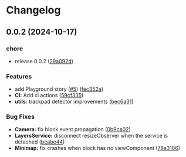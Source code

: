 # Changelog

## 0.0.2 (2024-10-17)


### chore

* release 0.0.2 ([29a092d](https://github.com/gravity-ui/graph/commit/29a092d1f3d74759dc0cd322b4bc08c4777fc3af))


### Features

* add Playground story ([#5](https://github.com/gravity-ui/graph/issues/5)) ([fec352a](https://github.com/gravity-ui/graph/commit/fec352acb5cc91bbeeffab1075f0cf615f2b4201))
* **CI:** Add ci actions ([59cf335](https://github.com/gravity-ui/graph/commit/59cf33500148cc71ae5d95fd78f2cae595a025c6))
* **utils:** trackpad detector improvements ([bec6a31](https://github.com/gravity-ui/graph/commit/bec6a311775f10057708fd12f21a8cddc2fe825c))


### Bug Fixes

* **Camera:** fix block event propagation ([0b9ca02](https://github.com/gravity-ui/graph/commit/0b9ca02da0863a7c7e555ea34dad8b7e7fb2e0ef))
* **LayersService:** disconnect resizeObserver when the service is detached ([bcabe44](https://github.com/gravity-ui/graph/commit/bcabe442cfe640136683729711032bdbc99a6a6e))
* **Minimap:** fix crashes when block has no viewComponent ([78e3186](https://github.com/gravity-ui/graph/commit/78e31860d0d9075a2eef20abd68236241d9f1442))
